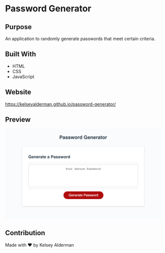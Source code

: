 # Password Generator

## Purpose

An application to randomly generate passwords that meet certain criteria.

## Built With

- HTML
- CSS
- JavaScript

## Website

https://kelseyalderman.github.io/password-generator/

## Preview

![Screenshot of Password Generator](password-generator.jpg)

## Contribution

Made with ❤️ by Kelsey Alderman
